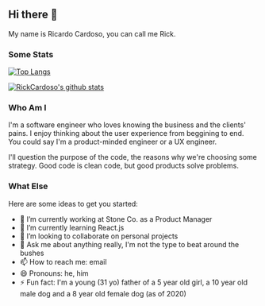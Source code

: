 ## Hi there 👋

My name is Ricardo Cardoso, you can call me Rick.

### Some Stats

[![Top Langs](https://github-readme-stats.vercel.app/api/top-langs/?username=RickCardoso&layout=compact&theme=jolly)](https://github.com/RickCardoso/github-readme-stats)

[![RickCardoso's github stats](https://github-readme-stats.vercel.app/api?username=RickCardoso&theme=jolly)](https://github.com/RickCardoso/github-readme-stats)


### Who Am I

I'm a software engineer who loves knowing the business and the clients' pains. I enjoy thinking about the user experience from beggining to end. You could say I'm a product-minded engineer or a UX engineer.

I'll question the purpose of the code, the reasons why we're choosing some strategy. Good code is clean code, but good products solve problems.

### What Else

Here are some ideas to get you started:

- 🔭 I’m currently working at Stone Co. as a Product Manager
- 🌱 I’m currently learning React.js
- 👯 I’m looking to collaborate on personal projects
- 💬 Ask me about anything really, I'm not the type to beat around the bushes
- 📫 How to reach me: email
- 😄 Pronouns: he, him
- ⚡ Fun fact: I'm a young (31 yo) father of a 5 year old girl, a 10 year old male dog and a 8 year old female dog (as of 2020)
